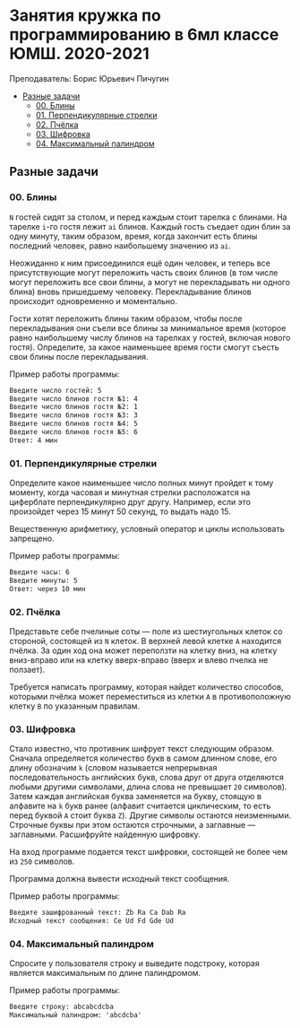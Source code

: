 # Занятия кружка по программированию в 6мл классе ЮМШ. 2020-2021

Преподаватель: Борис Юрьевич Пичугин

- [Разные задачи](#разные-задачи)
  - [00. Блины](#00-блины)
  - [01. Перпендикулярные стрелки](#01-перпендикулярные-стрелки)
  - [02. Пчёлка](#02-пчёлка)
  - [03. Шифровка](#03-шифровка)
  - [04. Максимальный палиндром](#04-максимальный-палиндром)

## Разные задачи

### 00. Блины

`N` гостей сидят за столом, и перед каждым стоит тарелка с блинами. На тарелке `i`-го гостя лежит `ai` блинов. Каждый гость съедает один блин за одну минуту, таким образом, время, когда закончит есть блины последний человек, равно наибольшему значению из `ai`.

Неожиданно к ним присоединился ещё один человек, и теперь все присутствующие могут переложить часть своих блинов (в том числе могут переложить все свои блины, а могут не перекладывать ни одного блина) вновь пришедшему человеку. Перекладывание блинов происходит одновременно и моментально.

Гости хотят переложить блины таким образом, чтобы после перекладывания они съели все блины за минимальное время (которое равно наибольшему числу блинов на тарелках у гостей, включая нового гостя). Определите, за какое наименьшее время гости смогут съесть свои блины после перекладывания.

Пример работы программы:

```txt
Введите число гостей: 5
Введите число блинов гостя №1: 4
Введите число блинов гостя №2: 1
Введите число блинов гостя №3: 3
Введите число блинов гостя №4: 5
Введите число блинов гостя №5: 6
Ответ: 4 мин
```

### 01. Перпендикулярные стрелки

Определите какое наименьшее число полных минут пройдет к тому моменту, когда часовая и минутная стрелки расположатся на циферблате перпендикулярно друг другу. Например, если это произойдет через 15 минут 50 секунд, то выдать надо 15.

Вещественную арифметику, условный оператор и циклы использовать запрещено.

Пример работы программы:

```txt
Введите часы: 6
Введите минуты: 5
Ответ: через 10 мин
```

### 02. Пчёлка

Представьте себе пчелиные соты — поле из шестиугольных клеток со стороной, состоящей из `N` клеток. В верхней левой клетке `A` находится пчёлка. За один ход она может переползти на клетку вниз, на клетку вниз-вправо или на клетку вверх-вправо (вверх и влево пчелка не ползает).

Требуется написать программу, которая найдет количество способов, которыми пчёлка может переместиться из клетки `A` в противоположную клетку `B` по указанным правилам.

### 03. Шифровка

Стало известно, что противник шифрует текст следующим образом. Сначала определяется количество букв в самом длинном слове, его длину обозначим `k` (словом называется непрерывная последовательность английских букв, слова друг от друга отделяются любыми другими символами, длина слова не превышает `20` символов). Затем каждая английская буква заменяется на букву, стоящую в алфавите на `k` букв ранее (алфавит считается циклическим, то есть перед буквой `A` стоит буква `Z`). Другие символы остаются неизменными. Строчные буквы при этом остаются строчными, а заглавные — заглавными. Расшифруйте найденную шифровку.

На вход программе подается текст шифровки, состоящей не более чем из `250` символов.

Программа должна вывести исходный текст сообщения.

Пример работы программы:

```txt
Введите зашифрованный текст: Zb Ra Ca Dab Ra
Исходный текст сообщения: Ce Ud Fd Gde Ud
```

### 04. Максимальный палиндром

Спросите у пользователя строку и выведите подстроку, которая является максимальным по длине палиндромом.

Пример работы программы:

```txt
Введите строку: abcabcdcba
Максимальный палиндром: 'abcdcba'
```

